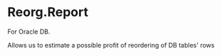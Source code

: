 # Reorg.Report

For Oracle DB.

Allows us to estimate a possible profit of reordering of DB tables' rows 
